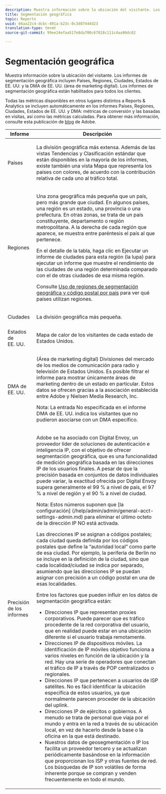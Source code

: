 ```yaml
---
description: Muestra información sobre la ubicación del visitante. Los informes de segmentación geográfica incluyen Países, Regiones, Ciudades, Estados de EE. UU. y la DMA de EE. UU. (área de marketing digital). Los informes de segmentación geográfica están habilitados para todos los clientes.
title: Segmentación geográfica
topic: Reports
uuid: 66aa22c4-dcbc-491a-b23c-0c3d87444d23
translation-type: tm+mt
source-git-commit: 99ee24efaa517e8da700c67818c111c4aa90dc02

---
```



# Segmentación geográfica

Muestra información sobre la ubicación del visitante. Los informes de segmentación geográfica incluyen Países, Regiones, Ciudades, Estados de EE. UU. y la DMA de EE. UU. (área de marketing digital). Los informes de segmentación geográfica están habilitados para todos los clientes.

Todas las métricas disponibles en otros lugares distintos a Reports &amp; Analytics se incluyen automáticamente en los informes Países, Regiones, Ciudades, Estados de EE. UU. y DMA: métricas de conversión y las basadas en visitas, así como las métricas calculadas. Para obtener más información, consulte esta publicación de [blog](https://blogs.adobe.com/digitalmarketing/analytics/introducing-new-metrics-in-geosegmentation-and-more/) de Adobe.

<table id="table_566CFFC82E1149D8BAFE6641627FCF1F"> 
 <thead> 
  <tr> 
   <th colname="col1" class="entry"> Informe </th> 
   <th colname="col2" class="entry"> Descripción </th> 
  </tr> 
 </thead>
 <tbody> 
  <tr> 
   <td colname="col1"> Países </td> 
   <td colname="col2"> <p> La división geográfica más extensa. Además de las vistas Tendencias y Clasificación estándar que están disponibles en la mayoría de los informes, existe también una vista Mapa que representa los países con colores, de acuerdo con la contribución relativa de cada uno al tráfico total. </p> </td> 
  </tr> 
  <tr> 
   <td colname="col1"> Regiones </td> 
   <td colname="col2"> <p> Una zona geográfica más pequeña que un país, pero más grande que ciudad. En algunos países, una región es un estado, una provincia o una prefectura. En otras zonas, se trata de un país constituyente, departamento o región metropolitana. A la derecha de cada región que aparece, se muestra entre paréntesis el país al que pertenece. </p> <p>En el detalle de la tabla, haga clic en Ejecutar un informe de ciudades para esta región (la lupa) para ejecutar un informe que muestre el rendimiento de las ciudades de una región determinada comparado con el de otras ciudades de esa misma región. </p> <p>Consulte <a href="/help/components/c-variables/dimensionslist/reports-geosegmentation-reference.md"  > Uso de regiones de segmentación geográfica y código postal por país</a> para ver qué países utilizan regiones. </p> </td> 
  </tr> 
  <tr> 
   <td colname="col1"> Ciudades </td> 
   <td colname="col2"> <p> La división geográfica más pequeña. </p> </td> 
  </tr> 
  <tr> 
   <td colname="col1"> Estados de EE. UU. </td> 
   <td colname="col2"> <p> Mapa de calor de los visitantes de cada estado de Estados Unidos. </p> </td> 
  </tr> 
  <tr> 
   <td colname="col1"> DMA de EE. UU. </td> 
   <td colname="col2"> <p> (Área de marketing digital) Divisiones del mercado de los medios de comunicación para radio y televisión de Estados Unidos. Es posible filtrar el informe para mostrar únicamente áreas de marketing dentro de un estado en particular. Estos datos se ofrecen gracias a la asociación establecida entre Adobe y Nielsen Media Research, Inc. </p> <p>Nota: La entrada No especificada en el informe DMA de EE. UU. indica los visitantes que no pudieron asociarse con un DMA específico. </p> </td> 
  </tr> 
  <tr> 
   <td colname="col1"> Precisión de los informes </td> 
   <td colname="col2"> <p>Adobe se ha asociado con Digital Envoy, un proveedor líder de soluciones de autenticación e inteligencia IP, con el objetivo de ofrecer segmentación geográfica, que es una funcionalidad de medición geográfica basada en las direcciones IP de los usuarios finales. A pesar de que la precisión basada en conjuntos de datos individuales puede variar, la exactitud ofrecida por Digital Envoy supera generalmente el 99 % a nivel de país, el 97 % a nivel de región y el 90 % a nivel de ciudad. </p> <p>Nota: Estos números suponen que [la configuración] (/help/admin/admin/general-acct-settings-admin.md) para eliminar el último octeto de la dirección IP NO está activada. </p> <p>Las direcciones IP se asignan a códigos postales; cada ciudad queda definida por los códigos postales que define la “autoridad local” como parte de esa ciudad. Por ejemplo, la periferia de Berlín no se incluye en la definición de la ciudad, sino que cada localidad/ciudad se indica por separado, asumiendo que las direcciones IP se puedan asignar con precisión a un código postal en una de esas localidades. </p> <p>Entre los factores que pueden influir en los datos de segmentación geográfica están: </p> 
    <ul id="ul_1B05024AD5174232A8DB8145753FB09B"> 
     <li id="li_C3A21E7C1186490EB9A236634DB45E7F">Direcciones IP que representan proxies corporativos. Puede parecer que es tráfico procedente de la red corporativa del usuario, que en realidad puede estar en una ubicación diferente si el usuario trabaja remotamente. </li> 
     <li id="li_56FC36B3598C420F9246D4E8772822A7">Direcciones IP de dispositivos móviles. La identificación de IP móviles objetivo funciona a varios niveles en función de la ubicación y la red. Hay una serie de operadores que conectan el tráfico de IP a través de POP centralizados o regionales. </li> 
     <li id="li_C1EED854AE584489BCBC2A7AA20B8EF1">Direcciones IP que pertenecen a usuarios de ISP satélites. No es fácil identificar la ubicación específica de estos usuarios, ya que normalmente parecen proceder de la ubicación del uplink. </li> 
     <li id="li_A735756F39554DF19E05D251CA614F02">Direcciones IP de ejércitos o gobiernos. A menudo se trata de personal que viaja por el mundo y entra en la red a través de su ubicación local, en vez de hacerlo desde la base o la oficina en la que está destinado. </li> 
     <li id="li_ACFF1B8094684173B8325A44304CA32B">Nuestros datos de geosegmentación o IP los facilita un proveedor tercero y se actualizan periódicamente basándose en la información que proporcionan los ISP y otras fuentes de red. Los búsquedas de IP son volátiles de forma inherente porque se compran y venden frecuentemente en todo el mundo. </li> 
    </ul> </td> 
  </tr> 
 </tbody> 
</table>


